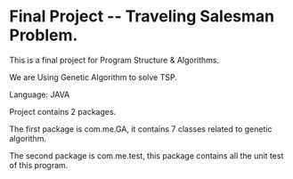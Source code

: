 # Final Project -- Traveling Salesman Problem.

This is a final project for Program Structure & Algorithms. 

We are Using Genetic Algorithm to solve TSP.

Language: JAVA

Project contains 2 packages. 

The first package is com.me.GA, it contains 7 classes related to genetic algorithm. 

The second package is com.me.test, this package contains all the unit test of this program.


